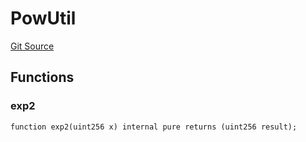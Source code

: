 # PowUtil
[Git Source](https://github.com/0xPolygon/pol-token/blob/7a1dec282d430e9f94fc81b42f7da0c058e0221b/src/lib/PowUtil.sol)


## Functions
### exp2


```solidity
function exp2(uint256 x) internal pure returns (uint256 result);
```

